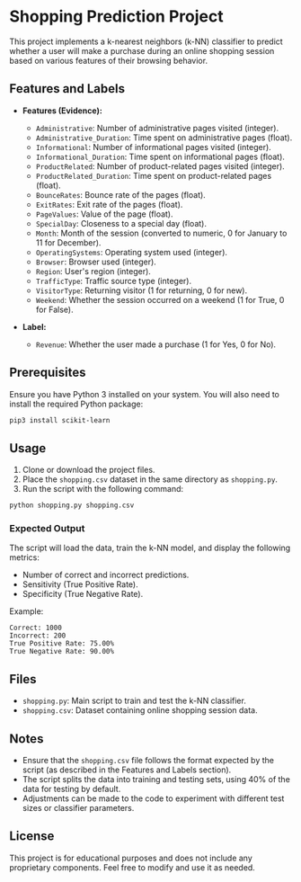 # Shopping Prediction Project

This project implements a k-nearest neighbors (k-NN) classifier to predict whether a user will make a purchase during an online shopping session based on various features of their browsing behavior.

## Features and Labels

- **Features (Evidence):**
  - `Administrative`: Number of administrative pages visited (integer).
  - `Administrative_Duration`: Time spent on administrative pages (float).
  - `Informational`: Number of informational pages visited (integer).
  - `Informational_Duration`: Time spent on informational pages (float).
  - `ProductRelated`: Number of product-related pages visited (integer).
  - `ProductRelated_Duration`: Time spent on product-related pages (float).
  - `BounceRates`: Bounce rate of the pages (float).
  - `ExitRates`: Exit rate of the pages (float).
  - `PageValues`: Value of the page (float).
  - `SpecialDay`: Closeness to a special day (float).
  - `Month`: Month of the session (converted to numeric, 0 for January to 11 for December).
  - `OperatingSystems`: Operating system used (integer).
  - `Browser`: Browser used (integer).
  - `Region`: User's region (integer).
  - `TrafficType`: Traffic source type (integer).
  - `VisitorType`: Returning visitor (1 for returning, 0 for new).
  - `Weekend`: Whether the session occurred on a weekend (1 for True, 0 for False).

- **Label:**
  - `Revenue`: Whether the user made a purchase (1 for Yes, 0 for No).

## Prerequisites

Ensure you have Python 3 installed on your system. You will also need to install the required Python package:

```bash
pip3 install scikit-learn
```

## Usage

1. Clone or download the project files.
2. Place the `shopping.csv` dataset in the same directory as `shopping.py`.
3. Run the script with the following command:

```bash
python shopping.py shopping.csv
```

### Expected Output

The script will load the data, train the k-NN model, and display the following metrics:

- Number of correct and incorrect predictions.
- Sensitivity (True Positive Rate).
- Specificity (True Negative Rate).

Example:

```
Correct: 1000
Incorrect: 200
True Positive Rate: 75.00%
True Negative Rate: 90.00%
```

## Files

- `shopping.py`: Main script to train and test the k-NN classifier.
- `shopping.csv`: Dataset containing online shopping session data.

## Notes

- Ensure that the `shopping.csv` file follows the format expected by the script (as described in the Features and Labels section).
- The script splits the data into training and testing sets, using 40% of the data for testing by default.
- Adjustments can be made to the code to experiment with different test sizes or classifier parameters.

## License

This project is for educational purposes and does not include any proprietary components. Feel free to modify and use it as needed.

